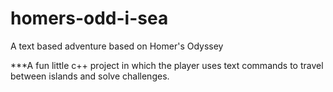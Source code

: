 # homers-odd-i-sea
A text based adventure based on Homer's Odyssey

***A fun little c++ project in which the player uses
text commands to travel between islands and solve
challenges.
